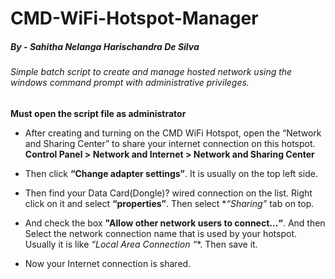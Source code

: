 # CMD-WiFi-Hotspot-Manager
##### By - Sahitha Nelanga Harischandra De Silva
###### Simple batch script to create and manage hosted network using the windows command prompt with administrative privileges.

**Must open the script file as administrator**

- After creating and turning on the CMD WiFi Hotspot, open the “Network and Sharing Center” to share your internet connection on this hotspot.
  **Control Panel > Network and Internet > Network and Sharing Center**

- Then click **“Change adapter settings”**. It is usually on the top left side.

- Then find your Data Card(Dongle)? wired connection on the list. Right click on it and select **“properties”**. Then select **“Sharing”* tab on top. 

- And check the box **"Allow other network users to connect…“**. And then Select the network connection name that is used by your hotspot. Usually it is like **“Local Area Connection* “**. Then save it. 

- Now your Internet connection is shared.
